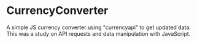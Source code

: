 # CurrencyConverter
A simple JS currency converter using "currencyapi" to get updated data.
This was a study on API requests and data manipulation with JavaScript.
